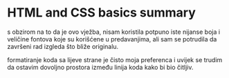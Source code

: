 # HTML and CSS basics summary

s obzirom na to da je ovo vježba, nisam koristila potpuno iste nijanse boja i veličine fontova koje su korišćene u predavanjima, ali sam se potrudila da završeni rad izgleda što bliže originalu.

formatiranje koda sa lijeve strane je čisto moja preferenca i uvijek se trudim da ostavim dovoljno prostora između linija koda kako bi bio čitljiv.
